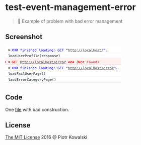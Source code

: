 # test-event-management-error

> :ledger: Example of problem with bad error management

## Screenshot

![](./screenshot.png)

## Code

One [file](./index.js) with bad construction.

## License 

[The MIT License](http://piecioshka.mit-license.org) 2016 @ Piotr Kowalski
